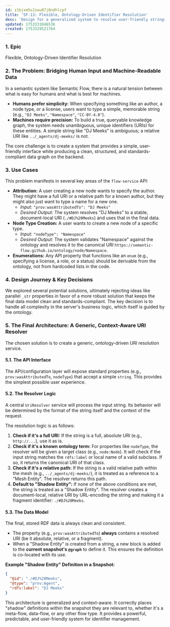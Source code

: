 ```yaml
---
id: z1bjxm5s2zwu07j0ndhlcpf
title: 'SF-13: Flexible, Ontology-Driven Identifier Resolution'
desc: 'Design for a generalized system to resolve user-friendly strings into formal, ontology-backed URIs at the API layer.'
updated: 1753331046536
created: 1753329521764
---
```


### 1. Epic

Flexible, Ontology-Driven Identifier Resolution

### 2. The Problem: Bridging Human Input and Machine-Readable Data

In a semantic system like Semantic Flow, there is a natural tension between what is easy for humans and what is best for machines.

- **Humans prefer simplicity:** When specifying something like an author, a node type, or a license, users want to type a simple, memorable string (e.g., `"DJ Meeks"`, `"Namespace"`, `"CC-BY-4.0"`).
- **Machines require precision:** To build a true, queryable knowledge graph, the system needs unambiguous, unique identifiers (URIs) for these entities. A simple string like "DJ Meeks" is ambiguous; a relative URI like `../_agents/dj-meeks/` is not.

The core challenge is to create a system that provides a simple, user-friendly interface while producing a clean, structured, and standards-compliant data graph on the backend.

### 3. Use Cases

This problem manifests in several key areas of the `flow-service` API:

- **Attribution:** A user creating a new node wants to specify the author. They might have a full URI or a relative path for a known author, but they might also just want to type a name for a new one.
  - *Input:* `"prov:wasAttributedTo": "DJ Meeks"`
  - *Desired Output:* The system resolves "DJ Meeks" to a stable, document-local URI (`./#DJ%20Meeks`) and uses that in the final data.
- **Node Type Creation:** A user wants to create a new node of a specific type.
  - *Input:* `"nodeType": "Namespace"`
  - *Desired Output:* The system validates "Namespace" against the ontology and resolves it to the canonical URI `https://semantic-flow.github.io/ontology/node/Namespace`.
- **Enumerations:** Any API property that functions like an `enum` (e.g., specifying a license, a role, or a status) should be derivable from the ontology, not from hardcoded lists in the code.

### 4. Design Journey & Key Decisions

We explored several potential solutions, ultimately rejecting ideas like parallel `_str` properties in favor of a more robust solution that keeps the final data model clean and standards-compliant. The key decision is to handle all complexity in the server's business logic, which itself is guided by the ontology.

### 5. The Final Architecture: A Generic, Context-Aware URI Resolver

The chosen solution is to create a generic, ontology-driven URI resolution service.

#### 5.1. The API Interface

The API/configuration layer will expose standard properties (e.g., `prov:wasAttributedTo`, `nodeType`) that accept a simple `string`. This provides the simplest possible user experience.

#### 5.2. The Resolver Logic

A central `UriResolver` service will process the input string. Its behavior will be determined by the format of the string itself and the context of the request.

The resolution logic is as follows:

1.  **Check if it's a full URI:** If the string is a full, absolute URI (e.g., `http://...`), use it as is.
2.  **Check if it's a known ontology term:** For properties like `nodeType`, the resolver will be given a target class (e.g., `node:Node`). It will check if the input string matches the `rdfs:label` or local name of a valid subclass. If so, it returns the canonical URI of that class.
3.  **Check if it's a relative path:** If the string is a valid relative path within the mesh (e.g., `../_agents/dj-meeks/`), it is treated as a reference to a "Mesh Entity". The resolver returns this path.
4.  **Default to "Shadow Entity":** If none of the above conditions are met, the string is treated as a "Shadow Entity". The resolver creates a document-local, relative URI by URL-encoding the string and making it a fragment identifier: `./#DJ%20Meeks`.

#### 5.3. The Data Model

The final, stored RDF data is always clean and consistent.

- The property (e.g., `prov:wasAttributedTo`) **always** contains a resolved URI (be it absolute, relative, or a fragment).
- When a "Shadow Entity" is created from a string, a new block is added to the **current snapshot's `@graph`** to define it. This ensures the definition is co-located with its use.

**Example "Shadow Entity" Definition in a Snapshot:**
```json
{
  "@id": "./#DJ%20Meeks",
  "@type": "prov:Agent",
  "rdfs:label": "DJ Meeks"
}
```

This architecture is generalized and context-aware. It correctly places "shadow" definitions within the snapshot they are relevant to, whether it's a meta-flow, data-flow, or any other flow type. It provides a powerful, predictable, and user-friendly system for identifier management.
